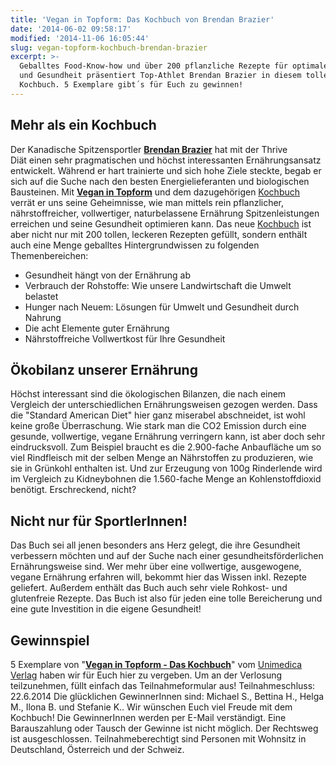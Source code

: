 ```yaml
---
title: 'Vegan in Topform: Das Kochbuch von Brendan Brazier'
date: '2014-06-02 09:58:17'
modified: '2014-11-06 16:05:44'
slug: vegan-topform-kochbuch-brendan-brazier
excerpt: >-
  Geballtes Food-Know-how und über 200 pflanzliche Rezepte für optimale Leistung
  und Gesundheit präsentiert Top-Athlet Brendan Brazier in diesem tollen
  Kochbuch. 5 Exemplare gibt´s für Euch zu gewinnen!
---
```


## Mehr als ein Kochbuch

Der Kanadische Spitzensportler [**Brendan Brazier**](https://www.veganblatt.com/brendan-brazier) hat mit der Thrive Diät einen sehr pragmatischen und höchst interessanten Ernährungsansatz entwickelt. Während er hart trainierte und sich hohe Ziele steckte, begab er sich auf die Suche nach den besten Energielieferanten und biologischen Bausteinen. Mit [**Vegan in Topform**](https://www.veganblatt.com/vegan-in-topform) und dem dazugehörigen [Kochbuch](http://www.narayana-verlag.com/Vegan-in-Topform-Das-Kochbuch/Brendan-Brazier/b14241) verrät er uns seine Geheimnisse, wie man mittels rein pflanzlicher, nährstoffreicher, vollwertiger, naturbelassene Ernährung Spitzenleistungen erreichen und seine Gesundheit optimieren kann. Das neue [Kochbuch](http://www.narayana-verlag.com/Vegan-in-Topform-Das-Kochbuch/Brendan-Brazier/b14241) ist aber nicht nur mit 200 tollen, leckeren Rezepten gefüllt, sondern enthält auch eine Menge geballtes Hintergrundwissen zu folgenden Themenbereichen:

*   Gesundheit hängt von der Ernährung ab
*   Verbrauch der Rohstoffe: Wie unsere Landwirtschaft die Umwelt belastet
*   Hunger nach Neuem: Lösungen für Umwelt und Gesundheit durch Nahrung
*   Die acht Elemente guter Ernährung
*   Nährstoffreiche Vollwertkost für Ihre Gesundheit

## Ökobilanz unserer Ernährung

Höchst interessant sind die ökologischen Bilanzen, die nach einem Vergleich der unterschiedlichen Ernährungsweisen gezogen werden. Dass die "Standard American Diet" hier ganz miserabel abschneidet, ist wohl keine große Überraschung. Wie stark man die CO2 Emission durch eine gesunde, vollwertige, vegane Ernährung verringern kann, ist aber doch sehr eindrucksvoll. Zum Beispiel braucht es die 2.900-fache Anbaufläche um so viel Rindfleisch mit der selben Menge an Nährstoffen zu produzieren, wie sie in Grünkohl enthalten ist. Und zur Erzeugung von 100g Rinderlende wird im Vergleich zu Kidneybohnen die 1.560-fache Menge an Kohlenstoffdioxid benötigt. Erschreckend, nicht? [<!-- Image removed (no copyright): topform-vergleich.jpg -->](https://www.veganblatt.com/i/topform-vergleich.jpg)

## Nicht nur für SportlerInnen!

Das Buch sei all jenen besonders ans Herz gelegt, die ihre Gesundheit verbessern möchten und auf der Suche nach einer gesundheitsförderlichen Ernährungsweise sind. Wer mehr über eine vollwertige, ausgewogene, vegane Ernährung erfahren will, bekommt hier das Wissen inkl. Rezepte geliefert. Außerdem enthält das Buch auch sehr viele Rohkost- und glutenfreie Rezepte. Das Buch ist also für jeden eine tolle Bereicherung und eine gute Investition in die eigene Gesundheit!

## Gewinnspiel

5 Exemplare von "[**Vegan in Topform - Das Kochbuch**](http://www.narayana-verlag.com/Vegan-in-Topform-Das-Kochbuch/Brendan-Brazier/b14241)" vom [Unimedica Verlag](http://www.unimedica.de/index.php) haben wir für Euch hier zu vergeben. Um an der Verlosung teilzunehmen, füllt einfach das Teilnahmeformular aus! Teilnahmeschluss: 22.6.2014 Die glücklichen GewinnerInnen sind: Michael S., Bettina H., Helga M., Ilona B. und Stefanie K.. Wir wünschen Euch viel Freude mit dem Kochbuch! Die GewinnerInnen werden per E-Mail verständigt. Eine Barauszahlung oder Tausch der Gewinne ist nicht möglich. Der Rechtsweg ist ausgeschlossen. Teilnahmeberechtigt sind Personen mit Wohnsitz in Deutschland, Österreich und der Schweiz.
